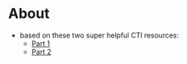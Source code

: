 # About
- based on these two super helpful CTI resources:
   - [Part 1](https://medium.com/katies-five-cents/a-cyber-threat-intelligence-self-study-plan-part-1-968b5a8daf9a)
   - [Part 2](https://medium.com/katies-five-cents/a-cyber-threat-intelligence-self-study-plan-part-2-d04b7a529d36)
